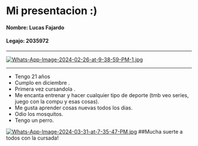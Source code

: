 # Mi presentacion :)
####  Nombre: Lucas Fajardo
#### Legajo: 2035972

------------
[![Whats-App-Image-2024-02-26-at-9-38-59-PM-1.jpg](https://i.postimg.cc/bYCmhpBZ/Whats-App-Image-2024-02-26-at-9-38-59-PM-1.jpg)](https://postimg.cc/V5tq9Q1w)

------------
- Tengo 21 años
- Cumplo en diciembre .
- Primera vez cursandola .
- Me encanta entrenar y hacer cualquier tipo de deporte (tmb veo series, juego con la compu y esas cosas).
- Me gusta aprender cosas nuevas todos los dias.
- Odio los mosquitos.
- Tengo un perro.

[![Whats-App-Image-2024-03-31-at-7-35-47-PM.jpg](https://i.postimg.cc/1X7Brhd7/Whats-App-Image-2024-03-31-at-7-35-47-PM.jpg)](https://postimg.cc/Wqr0sKT0)
##Mucha suerte a todos con la cursada!
